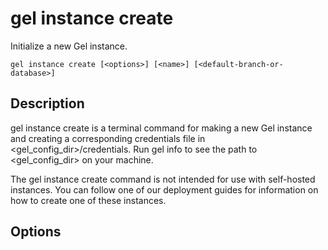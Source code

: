 # gel instance create

Initialize a new Gel instance.

```cli-synopsis
gel instance create [<options>] [<name>] [<default-branch-or-database>]
```

## Description

gel instance create is a terminal command for making a new Gel instance and creating a corresponding credentials file in <gel_config_dir>/credentials. Run gel info to see the path to <gel_config_dir> on your machine.

The gel instance create command is not intended for use with self-hosted instances. You can follow one of our deployment guides for information on how to create one of these instances.

## Options

